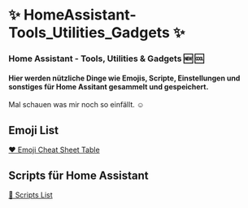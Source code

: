 # ✨ HomeAssistant-Tools_Utilities_Gadgets ✨
### Home Assistant - Tools, Utilities &amp; Gadgets :new: :cool:

#### Hier werden nützliche Dinge wie Emojis, Scripte, Einstellungen und sonstiges für Home Assitant gesammelt und gespeichert.
Mal schauen was mir noch so einfällt. ☺️

## Emoji List
[❤️ Emoji Cheat Sheet Table](https://github.com/jayjojayson/HomeAssistant-Tools_Utilities_Gadgets/blob/main/Emojis-List.md)

## Scripts für Home Assistant
[📑 Scripts List](https://github.com/jayjojayson/HomeAssistant-Tools_Utilities_Gadgets/blob/main/Emojis-List.md)
